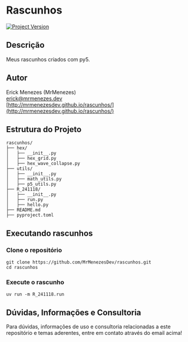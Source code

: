 # Rascunhos

[![Project Version](https://img.shields.io/badge/version-0.1.0-blue)](http://mrmenezesdev.github.io/rascunhos/)

## Descrição

Meus rascunhos criados com py5.

## Autor

Erick Menezes (MrMenezes)  
[erick@mrmenezes.dev](mailto:erick@mrmenezes.dev)  
[http://mrmenezesdev.github.io/rascunhos/](http://mrmenezesdev.github.io/rascunhos/)

## Estrutura do Projeto

```plaintext
rascunhos/
├── hex/
│   ├── __init__.py
│   ├── hex_grid.py
│   ├── hex_wave_collapse.py
├── utils/
│   ├── __init__.py
│   ├── math_utils.py
│   ├── p5_utils.py
├── R_241118/
│   ├── __init__.py
│   ├── run.py
│   ├── hello.py
├── README.md
├── pyproject.toml
```

## Executando rascunhos

### Clone o repositório

```shell
git clone https://github.com/MrMenezesDev/rascunhos.git
cd rascunhos
```

### Execute o rascunho

```shell
uv run -m R_241118.run
```

## Dúvidas, Informações e Consultoria

Para dúvidas, informações de uso e consultoria relacionadas a este repositório e temas aderentes, entre em contato através do email acima!